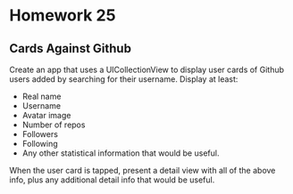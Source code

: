 # Homework 25

## Cards Against Github

Create an app that uses a UICollectionView to display user cards of Github users added by searching for their username. Display at least:
* Real name
* Username
* Avatar image
* Number of repos
* Followers
* Following
* Any other statistical information that would be useful.

When the user card is tapped, present a detail view with all of the above info, plus any additional detail info that would be useful.
